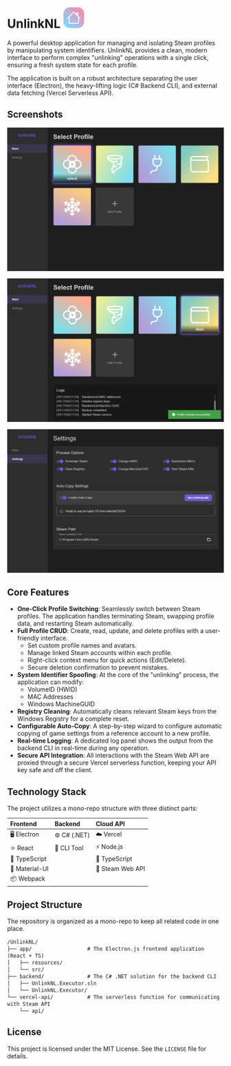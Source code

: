 # UnlinkNL ![Main icon](assets/icon.svg)

A powerful desktop application for managing and isolating Steam profiles by manipulating system identifiers. UnlinkNL provides a clean, modern interface to perform complex "unlinking" operations with a single click, ensuring a fresh system state for each profile.

The application is built on a robust architecture separating the user interface (Electron), the heavy-lifting logic (C# Backend CLI), and external data fetching (Vercel Serverless API).

## Screenshots

![Main Dashboard showing profile cards](assets/dashboard-profile-selection.png)

![Main Dashboard unlinking profile](assets/dashboard-unlinking-profile.png)

![The settings page with various toggles](assets/settings-page.png)

## Core Features

*   **One-Click Profile Switching**: Seamlessly switch between Steam profiles. The application handles terminating Steam, swapping profile data, and restarting Steam automatically.
*   **Full Profile CRUD**: Create, read, update, and delete profiles with a user-friendly interface.
    *   Set custom profile names and avatars.
    *   Manage linked Steam accounts within each profile.
    *   Right-click context menu for quick actions (Edit/Delete).
    *   Secure deletion confirmation to prevent mistakes.
*   **System Identifier Spoofing**: At the core of the "unlinking" process, the application can modify:
    *   VolumeID (HWID)
    *   MAC Addresses
    *   Windows MachineGUID
*   **Registry Cleaning**: Automatically cleans relevant Steam keys from the Windows Registry for a complete reset.
*   **Configurable Auto-Copy**: A step-by-step wizard to configure automatic copying of game settings from a reference account to a new profile.
*   **Real-time Logging**: A dedicated log panel shows the output from the backend CLI in real-time during any operation.
*   **Secure API Integration**: All interactions with the Steam Web API are proxied through a secure Vercel serverless function, keeping your API key safe and off the client.

## Technology Stack

The project utilizes a mono-repo structure with three distinct parts:

| Frontend | Backend | Cloud API |
| :--- | :--- | :--- |
| 🖥️ Electron | ⚙️ C# (.NET) | ☁️ Vercel |
| ⚛️ React | 🔧 CLI Tool | ⚡ Node.js |
| 📘 TypeScript | | 📘 TypeScript |
| 🎨 Material-UI | | 🤝 Steam Web API |
| 📦 Webpack | | |

## Project Structure

The repository is organized as a mono-repo to keep all related code in one place.

```
/UnlinkNL/
├── app/                  # The Electron.js frontend application (React + TS)
│   ├── resources/
│   └── src/
├── backend/              # The C# .NET solution for the backend CLI
│   ├── UnlinkNL.Executor.sln
│   └── UnlinkNL.Executor/
└── vercel-api/           # The serverless function for communicating with Steam API
    └── api/
```

## License

This project is licensed under the MIT License. See the `LICENSE` file for details.
